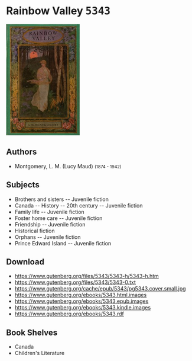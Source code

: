 # Rainbow Valley <kbd>5343</kbd>

![](./cover.medium.jpg "")

## Authors


 - Montgomery, L. M. (Lucy Maud) <small>(1874 - 1942)</small>

## Subjects


 - Brothers and sisters -- Juvenile fiction
 - Canada -- History -- 20th century -- Juvenile fiction
 - Family life -- Juvenile fiction
 - Foster home care -- Juvenile fiction
 - Friendship -- Juvenile fiction
 - Historical fiction
 - Orphans -- Juvenile fiction
 - Prince Edward Island -- Juvenile fiction

## Download


 - https://www.gutenberg.org/files/5343/5343-h/5343-h.htm
 - https://www.gutenberg.org/files/5343/5343-0.txt
 - https://www.gutenberg.org/cache/epub/5343/pg5343.cover.small.jpg
 - https://www.gutenberg.org/ebooks/5343.html.images
 - https://www.gutenberg.org/ebooks/5343.epub.images
 - https://www.gutenberg.org/ebooks/5343.kindle.images
 - https://www.gutenberg.org/ebooks/5343.rdf

## Book Shelves


 - Canada
 - Children's Literature
